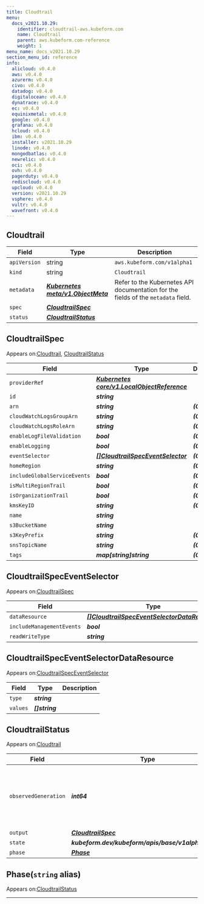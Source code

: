 ```yaml
---
title: Cloudtrail
menu:
  docs_v2021.10.29:
    identifier: cloudtrail-aws.kubeform.com
    name: Cloudtrail
    parent: aws.kubeform.com-reference
    weight: 1
menu_name: docs_v2021.10.29
section_menu_id: reference
info:
  alicloud: v0.4.0
  aws: v0.4.0
  azurerm: v0.4.0
  civo: v0.4.0
  datadog: v0.4.0
  digitalocean: v0.4.0
  dynatrace: v0.4.0
  ec: v0.4.0
  equinixmetal: v0.4.0
  google: v0.4.0
  grafana: v0.4.0
  hcloud: v0.4.0
  ibm: v0.4.0
  installer: v2021.10.29
  linode: v0.4.0
  mongodbatlas: v0.4.0
  newrelic: v0.4.0
  oci: v0.4.0
  ovh: v0.4.0
  pagerduty: v0.4.0
  rediscloud: v0.4.0
  upcloud: v0.4.0
  version: v2021.10.29
  vsphere: v0.4.0
  vultr: v0.4.0
  wavefront: v0.4.0
---
```


## Cloudtrail
| Field | Type | Description |
| ------ | ----- | ----------- |
| `apiVersion` | string | `aws.kubeform.com/v1alpha1` |
|    `kind` | string | `Cloudtrail` |
| `metadata` | ***[Kubernetes meta/v1.ObjectMeta](https://v1-18.docs.kubernetes.io/docs/reference/generated/kubernetes-api/v1.18/#objectmeta-v1-meta)***|Refer to the Kubernetes API documentation for the fields of the `metadata` field.|
| `spec` | ***[CloudtrailSpec](#cloudtrailspec)***||
| `status` | ***[CloudtrailStatus](#cloudtrailstatus)***||
## CloudtrailSpec

Appears on:[Cloudtrail](#cloudtrail), [CloudtrailStatus](#cloudtrailstatus)

| Field | Type | Description |
| ------ | ----- | ----------- |
| `providerRef` | ***[Kubernetes core/v1.LocalObjectReference](https://v1-18.docs.kubernetes.io/docs/reference/generated/kubernetes-api/v1.18/#localobjectreference-v1-core)***||
| `id` | ***string***||
| `arn` | ***string***| ***(Optional)*** |
| `cloudWatchLogsGroupArn` | ***string***| ***(Optional)*** |
| `cloudWatchLogsRoleArn` | ***string***| ***(Optional)*** |
| `enableLogFileValidation` | ***bool***| ***(Optional)*** |
| `enableLogging` | ***bool***| ***(Optional)*** |
| `eventSelector` | ***[[]CloudtrailSpecEventSelector](#cloudtrailspeceventselector)***| ***(Optional)*** |
| `homeRegion` | ***string***| ***(Optional)*** |
| `includeGlobalServiceEvents` | ***bool***| ***(Optional)*** |
| `isMultiRegionTrail` | ***bool***| ***(Optional)*** |
| `isOrganizationTrail` | ***bool***| ***(Optional)*** |
| `kmsKeyID` | ***string***| ***(Optional)*** |
| `name` | ***string***||
| `s3BucketName` | ***string***||
| `s3KeyPrefix` | ***string***| ***(Optional)*** |
| `snsTopicName` | ***string***| ***(Optional)*** |
| `tags` | ***map[string]string***| ***(Optional)*** |
## CloudtrailSpecEventSelector

Appears on:[CloudtrailSpec](#cloudtrailspec)

| Field | Type | Description |
| ------ | ----- | ----------- |
| `dataResource` | ***[[]CloudtrailSpecEventSelectorDataResource](#cloudtrailspeceventselectordataresource)***| ***(Optional)*** |
| `includeManagementEvents` | ***bool***| ***(Optional)*** |
| `readWriteType` | ***string***| ***(Optional)*** |
## CloudtrailSpecEventSelectorDataResource

Appears on:[CloudtrailSpecEventSelector](#cloudtrailspeceventselector)

| Field | Type | Description |
| ------ | ----- | ----------- |
| `type` | ***string***||
| `values` | ***[]string***||
## CloudtrailStatus

Appears on:[Cloudtrail](#cloudtrail)

| Field | Type | Description |
| ------ | ----- | ----------- |
| `observedGeneration` | ***int64***| ***(Optional)*** Resource generation, which is updated on mutation by the API Server.|
| `output` | ***[CloudtrailSpec](#cloudtrailspec)***| ***(Optional)*** |
| `state` | ***kubeform.dev/kubeform/apis/base/v1alpha1.State***| ***(Optional)*** |
| `phase` | ***[Phase](#phase)***| ***(Optional)*** |
## Phase(`string` alias)

Appears on:[CloudtrailStatus](#cloudtrailstatus)

---
